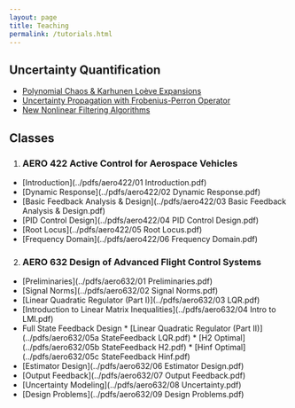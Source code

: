 ```yaml
---
layout: page
title: Teaching
permalink: /tutorials.html
---
```


## Uncertainty Quantification
* [Polynomial Chaos & Karhunen Loève Expansions](../pdfs/uq/pc_tutorial.pdf)
* [Uncertainty Propagation with Frobenius-Perron Operator](../pdfs/uq/Frobenius_Perron.pdf)
* [New Nonlinear Filtering Algorithms](../pdfs/uq/NonlinearFiltering_PCFP.pdf)

## Classes
1. ### AERO 422 Active Control for Aerospace Vehicles
* [Introduction](../pdfs/aero422/01 Introduction.pdf)
* [Dynamic Response](../pdfs/aero422/02 Dynamic Response.pdf)
* [Basic Feedback Analysis & Design](../pdfs/aero422/03 Basic Feedback Analysis & Design.pdf)
* [PID Control Design](../pdfs/aero422/04 PID Control Design.pdf)
* [Root Locus](../pdfs/aero422/05 Root Locus.pdf)
* [Frequency Domain](../pdfs/aero422/06 Frequency Domain.pdf)

2. ### AERO 632 Design of Advanced Flight Control Systems
* [Preliminaries](../pdfs/aero632/01 Preliminaries.pdf) 
* [Signal Norms](../pdfs/aero632/02 Signal Norms.pdf) 
* [Linear Quadratic Regulator (Part I)](../pdfs/aero632/03 LQR.pdf)
* [Introduction to Linear Matrix Inequalities](../pdfs/aero632/04 Intro to LMI.pdf)
* Full State Feedback Design 
		* [Linear Quadratic Regulator (Part II)](../pdfs/aero632/05a StateFeedback LQR.pdf)
		* [H2 Optimal](../pdfs/aero632/05b StateFeedback H2.pdf) 
		* [Hinf Optimal](../pdfs/aero632/05c StateFeedback Hinf.pdf)
* [Estimator Design](../pdfs/aero632/06 Estimator Design.pdf)
* [Output Feedback](../pdfs/aero632/07 Output Feedback.pdf)
* [Uncertainty Modeling](../pdfs/aero632/08 Uncertainty.pdf)
* [Design Problems](../pdfs/aero632/09 Design Problems.pdf)

